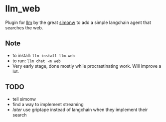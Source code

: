 # llm_web
Plugin for [llm](https://llm.datasette.io/) by the great [simonw](https://simonwillison.net/) to add a simple langchain agent that searches the web.

## Note
* to install: `llm install llm-web`
* to run: `llm chat -m web`
* Very early stage, done mostly while procrastinating work. Will improve a lot.

## TODO
* tell simonw
* find a way to implement streaming
* *later* use griptape instead of langchain when they implement their search
